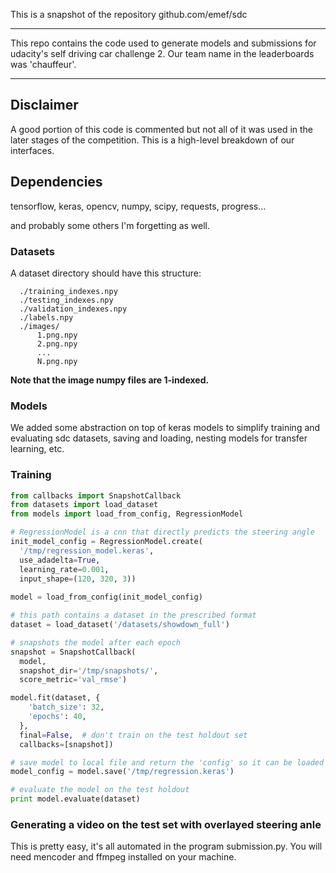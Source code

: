 This is a snapshot of the repository github.com/emef/sdc

-----

This repo contains the code used to generate models and submissions
for udacity's self driving car challenge 2. Our team name in the
leaderboards was 'chauffeur'.

-----

## Disclaimer

A good portion of this code is commented but not all of it was used in
the later stages of the competition. This is a high-level breakdown of
our interfaces.

## Dependencies

tensorflow, keras, opencv, numpy, scipy, requests, progress...

and probably some others I'm forgetting as well.

### Datasets

A dataset directory should have this structure:

```
  ./training_indexes.npy
  ./testing_indexes.npy
  ./validation_indexes.npy
  ./labels.npy
  ./images/
      1.png.npy
      2.png.npy
      ...
      N.png.npy
```

**Note that the image numpy files are 1-indexed.**

### Models

We added some abstraction on top of keras models to simplify training
and evaluating sdc datasets, saving and loading, nesting models for
transfer learning, etc.

### Training

```python
from callbacks import SnapshotCallback
from datasets import load_dataset
from models import load_from_config, RegressionModel

# RegressionModel is a cnn that directly predicts the steering angle
init_model_config = RegressionModel.create(
  '/tmp/regression_model.keras',
  use_adadelta=True,
  learning_rate=0.001,
  input_shape=(120, 320, 3))
  
model = load_from_config(init_model_config)

# this path contains a dataset in the prescribed format
dataset = load_dataset('/datasets/showdown_full')

# snapshots the model after each epoch
snapshot = SnapshotCallback(
  model,
  snapshot_dir='/tmp/snapshots/',
  score_metric='val_rmse')

model.fit(dataset, {
    'batch_size': 32,
    'epochs': 40,
  },
  final=False,  # don't train on the test holdout set
  callbacks=[snapshot])

# save model to local file and return the 'config' so it can be loaded
model_config = model.save('/tmp/regression.keras')

# evaluate the model on the test holdout
print model.evaluate(dataset)
```

### Generating a video on the test set with overlayed steering anle

This is pretty easy, it's all automated in the program
submission.py. You will need mencoder and ffmpeg installed on your
machine.
